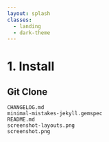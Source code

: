 ```yaml
---
layout: splash
classes:
  - landing
  - dark-theme
---
```


# 1. Install

## Git Clone
```
CHANGELOG.md
minimal-mistakes-jekyll.gemspec
README.md
screenshot-layouts.png
screenshot.png
```
